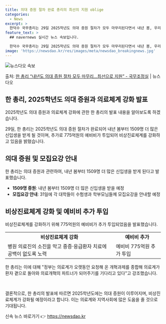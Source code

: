 ```yaml
---
title: 의대 증원 절차 완료 총리의 최선의 지원 oblige
categories:
  - News
excerpt: >
  한덕수 국무총리는 29일 2025학년도 의대 증원 절차가 모두 마무리된다면서 내년 봄, 우리나라 의대들은 올…
feature_text: >
  ## navernews 실시간 뉴스 속보입니다.

  한덕수 국무총리는 29일 2025학년도 의대 증원 절차가 모두 마무리된다면서 내년 봄, 우리나라 의대들은 올…
image: 'https://newsdao.kr/res/images/meta/newsdao_breakingnews.jpg'
---
```


![뉴스다오 속보](https://newsdao.kr/res/images/meta/newsdao_breakingnews.jpg)

<p>출처: <a href="https://newsdao.kr/3945" rel="dofollow">한 총리 “내년도 의대 증원 절차 모두 마무리…최선으로 지원”   - 국무조정실</a> | 뉴스다오</p>

<h2 data-ke-size="size26">한 총리, 2025학년도 의대 증원과 의료체계 강화 발표</h2>
2025학년도 의대 증원과 의료체계 강화에 관한 한 총리의 발표 내용을 알아보도록 하겠습니다. 

<p data-ke-size="size16">29일, 한 총리는 2025학년도 의대 증원 절차가 완료되어 내년 봄부터 1509명 더 많은 신입생을 받게 될 것이며, 추가로 775억원의 예비비가 투입되어 비상진료체계를 강화하고 있음을 밝혔습니다.</p>

<h2 data-ke-size="size26">의대 증원 및 모집요강 안내</h2>
한 총리는 의대 증원과 관련하여, 내년 봄부터 1509명 더 많은 신입생을 받게 된다고 발표했습니다.

<ul>
  <li><b>1509명 증원</b>: 내년 봄부터 1509명 더 많은 신입생을 받을 예정</li>
  <li><b>모집요강 안내</b>: 31일에 각 대학들이 수험생과 학부모님들께 모집요강을 안내할 예정</li>
</ul>

<h2 data-ke-size="size26">비상진료체계 강화 및 예비비 추가 투입</h2>
비상진료체계를 강화하기 위해 775억원의 예비비가 추가 투입되었음을 발표했습니다.

<table>
  <tr>
    <td style="text-align: center; height: 17px;"><b>비상진료체계 강화</b></td>
    <td style="text-align: center; height: 17px;"><b>예비비 추가</b></td>
  </tr>
  <tr>
    <td>병원 의료진의 소진을 막고 중증·응급환자 치료에 공백이 없도록 노력</td>
    <td>예비비 775억원 추가 투입</td>
  </tr>
</table>

한 총리는 이에 대해 "정부는 의료계가 오랫동안 요청해 온 개혁과제를 종합해 의료계가 환자 곁으로 돌아와 의료개혁의 파트너가 되어주기를 기다리고 있다"고 강조했습니다.

<p data-ke-size="size16">&nbsp;</p>

결론적으로, 한 총리의 발표에 따르면 2025학년도에는 의대 증원이 이루어지며, 비상진료체계가 강화될 예정이라고 합니다. 이는 의료계와 지역사회에 많은 도움을 줄 것으로 기대됩니다. 

신속 뉴스 바로가기 👉 <a href="https://newsdao.kr" rel="dofollow">https://newsdao.kr</a>


